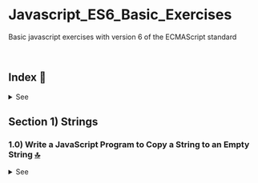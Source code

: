 # Javascript_ES6_Basic_Exercises
Basic javascript exercises with version 6 of the ECMAScript standard

 <br>

<!------Start Index----->

## Index 📜

<details>
 <summary> See </summary>
 <br>
  
 ### Section 1) Strings

* [1.0) Write a JavaScript Program to Copy a String to an Empty String.](#10-write-a-javascript-program-to-copy-a-string-to-an-empty-string-)
 
<br>

</details>

<!------Stop Index----->



## Section 1) Strings

### 1.0)  Write a JavaScript Program to Copy a String to an Empty String [🔝](#index-)

<details>
  <summary>See</summary>

 <br>

<br>

</details>
